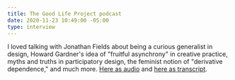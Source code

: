 ```yaml
---
title: The Good Life Project podcast
date: 2020-11-23 10:49:00 -05:00
type: interview
---
```


I loved talking with Jonathan Fields about being a curious generalist in design, Howard Gardner's idea of "fruitful asynchrony" in creative practice, myths and truths in participatory design, the feminist notion of "derivative dependence," and much more. [Here as audio](https://www.goodlifeproject.com/podcast/sara-hendren-a-better-designed-world/) and [here as transcript](https://docs.google.com/document/d/1_FJGBugJwZPtvxsH7BKyPFcmly8gcGDW/edit).